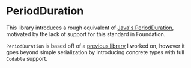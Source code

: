 # PeriodDuration

This library introduces a rough equivalent of [Java's PeriodDuration](https://www.threeten.org/threeten-extra/apidocs/org.threeten.extra/org/threeten/extra/PeriodDuration.html), motivated by the lack of support for this standard in Foundation.

`PeriodDuration` is based off of a [previous library](https://github.com/treatwell/ISO8601PeriodDuration) I worked on, however it goes beyond simple serialization by introducing concrete types with full `Codable` support.
